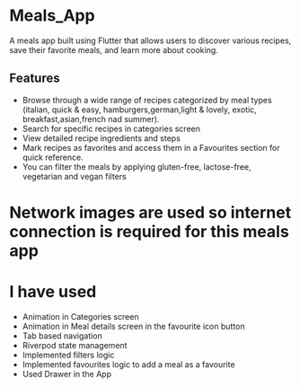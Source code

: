 # Meals_App

A meals app built using Flutter that allows users to discover various recipes, save their favorite meals, and learn more about cooking.

## Features

- Browse through a wide range of recipes categorized by meal types (italian, quick & easy, hamburgers,german,light & lovely, exotic, breakfast,asian,french nad summer). <br>
- Search for specific recipes in categories screen <br>
- View detailed recipe ingredients and steps <br>
- Mark recipes as favorites and access them in a Favourites section for quick reference. <br>
- You can filter the meals by applying gluten-free, lactose-free, vegetarian and vegan filters <br>


# Network images are used so internet connection is required for this meals app

# I have used

- Animation in Categories screen <br>
- Animation in Meal details screen in the favourite icon button <br>
- Tab based navigation <br>
- Riverpod state management <br>
- Implemented filters logic <br>
- Implemented favourites logic to add a meal as a favourite <br>
- Used Drawer in the App <br>

